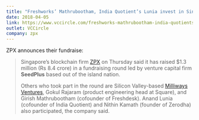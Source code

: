 ```yaml
---
title: "Freshworks’ Mathrubootham, India Quotient’s Lunia invest in Singapore’s ZPX"
date: 2018-04-05
link: https://www.vccircle.com/freshworks-mathrubootham-india-quotients-anand-lunia-invest-in-singapores-zpx
outlet: VCCircle
company: zpx
---
```


ZPX announces their fundraise:

> Singapore’s blockchain firm [ZPX](https://zenprivex.com/) on Thursday said it has raised $1.3 million (Rs 8.4 crore) in a fundraising round led by venture capital firm **SeedPlus** based out of the island nation.
> 
> Others who took part in the round are Silicon Valley-based [Milliways Ventures](https://www.milliwaysventures.com/), Gokul Rajaram (product engineering head at Square), and Girish Mathrubootham (cofounder of Freshdesk). Anand Lunia (cofounder of India Quotient) and Nithin Kamath (founder of Zerodha) also participated, the company said.